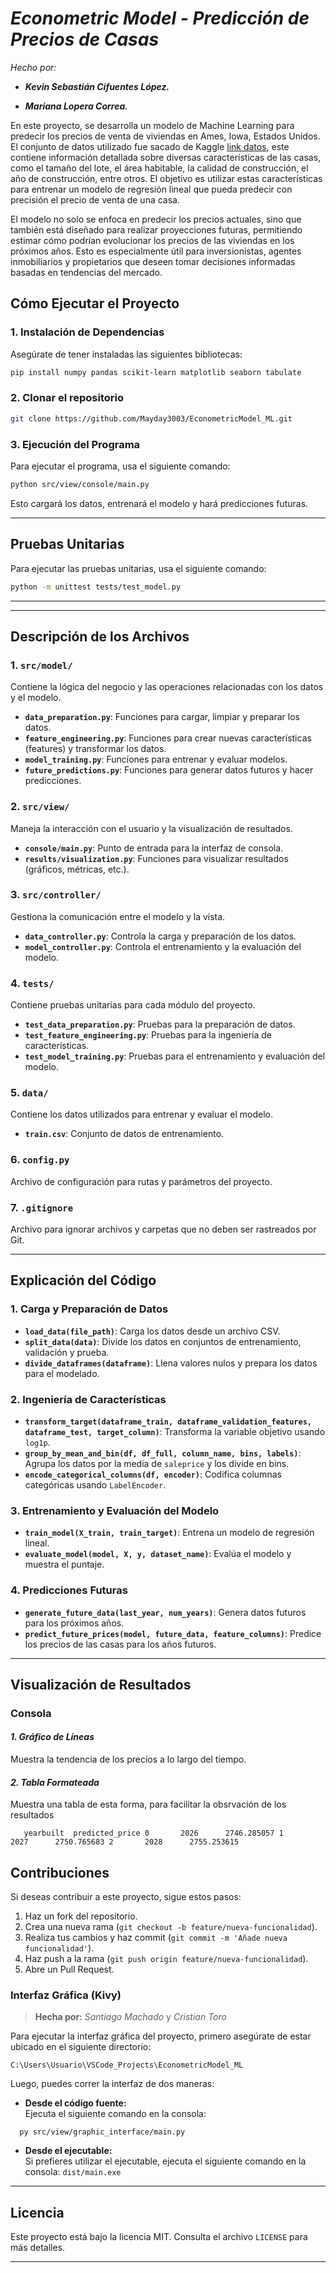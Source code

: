 # _Econometric Model - Predicción de Precios de Casas_

_Hecho por:_

- **_Kevin Sebastián Cifuentes López._**

- **_Mariana Lopera Correa._**

En este proyecto, se desarrolla un modelo de Machine Learning para predecir los precios de venta de viviendas en Ames, Iowa, Estados Unidos. El conjunto de datos utilizado fue sacado de Kaggle [link datos](https://www.kaggle.com/competitions/house-prices-advanced-regression-techniques/code), este contiene información detallada sobre diversas características de las casas, como el tamaño del lote, el área habitable, la calidad de construcción, el año de construcción, entre otros. El objetivo es utilizar estas características para entrenar un modelo de regresión lineal que pueda predecir con precisión el precio de venta de una casa.

El modelo no solo se enfoca en predecir los precios actuales, sino que también está diseñado para realizar proyecciones futuras, permitiendo estimar cómo podrían evolucionar los precios de las viviendas en los próximos años. Esto es especialmente útil para inversionistas, agentes inmobiliarios y propietarios que deseen tomar decisiones informadas basadas en tendencias del mercado.

## **Cómo Ejecutar el Proyecto**

### **1. Instalación de Dependencias**

Asegúrate de tener instaladas las siguientes bibliotecas:

```bash
pip install numpy pandas scikit-learn matplotlib seaborn tabulate
```

### **2. Clonar el repositorio**

```bash
git clone https://github.com/Mayday3003/EconometricModel_ML.git
```

### **3. Ejecución del Programa**

Para ejecutar el programa, usa el siguiente comando:

```bash
python src/view/console/main.py
```

Esto cargará los datos, entrenará el modelo y hará predicciones futuras.

---

## **Pruebas Unitarias**

Para ejecutar las pruebas unitarias, usa el siguiente comando:

```bash
python -m unittest tests/test_model.py
```

---

---

## **Descripción de los Archivos**

### **1. `src/model/`**

Contiene la lógica del negocio y las operaciones relacionadas con los datos y el modelo.

- **`data_preparation.py`**: Funciones para cargar, limpiar y preparar los datos.
- **`feature_engineering.py`**: Funciones para crear nuevas características (features) y transformar los datos.
- **`model_training.py`**: Funciones para entrenar y evaluar modelos.
- **`future_predictions.py`**: Funciones para generar datos futuros y hacer predicciones.

### **2. `src/view/`**

Maneja la interacción con el usuario y la visualización de resultados.

- **`console/main.py`**: Punto de entrada para la interfaz de consola.
- **`results/visualization.py`**: Funciones para visualizar resultados (gráficos, métricas, etc.).

### **3. `src/controller/`**

Gestiona la comunicación entre el modelo y la vista.

- **`data_controller.py`**: Controla la carga y preparación de los datos.
- **`model_controller.py`**: Controla el entrenamiento y la evaluación del modelo.

### **4. `tests/`**

Contiene pruebas unitarias para cada módulo del proyecto.

- **`test_data_preparation.py`**: Pruebas para la preparación de datos.
- **`test_feature_engineering.py`**: Pruebas para la ingeniería de características.
- **`test_model_training.py`**: Pruebas para el entrenamiento y evaluación del modelo.

### **5. `data/`**

Contiene los datos utilizados para entrenar y evaluar el modelo.

- **`train.csv`**: Conjunto de datos de entrenamiento.

### **6. `config.py`**

Archivo de configuración para rutas y parámetros del proyecto.

### **7. `.gitignore`**

Archivo para ignorar archivos y carpetas que no deben ser rastreados por Git.

---

## **Explicación del Código**

### **1. Carga y Preparación de Datos**

- **`load_data(file_path)`**: Carga los datos desde un archivo CSV.
- **`split_data(data)`**: Divide los datos en conjuntos de entrenamiento, validación y prueba.
- **`divide_dataframes(dataframe)`**: Llena valores nulos y prepara los datos para el modelado.

### **2. Ingeniería de Características**

- **`transform_target(dataframe_train, dataframe_validation_features, dataframe_test, target_column)`**: Transforma la variable objetivo usando `log1p`.
- **`group_by_mean_and_bin(df, df_full, column_name, bins, labels)`**: Agrupa los datos por la media de `saleprice` y los divide en bins.
- **`encode_categorical_columns(df, encoder)`**: Codifica columnas categóricas usando `LabelEncoder`.

### **3. Entrenamiento y Evaluación del Modelo**

- **`train_model(X_train, train_target)`**: Entrena un modelo de regresión lineal.
- **`evaluate_model(model, X, y, dataset_name)`**: Evalúa el modelo y muestra el puntaje.

### **4. Predicciones Futuras**

- **`generate_future_data(last_year, num_years)`**: Genera datos futuros para los próximos años.
- **`predict_future_prices(model, future_data, feature_columns)`**: Predice los precios de las casas para los años futuros.

---

## **Visualización de Resultados**

### **Consola**

#### _1. Gráfico de Líneas_

Muestra la tendencia de los precios a lo largo del tiempo.

#### _2. Tabla Formateada_

Muestra una tabla de esta forma, para facilitar la obsrvación de los resultados

`   yearbuilt  predicted_price
0       2026      2746.285057
1       2027      2750.765683
2       2028      2755.253615`


## **Contribuciones**

Si deseas contribuir a este proyecto, sigue estos pasos:

1. Haz un fork del repositorio.
2. Crea una nueva rama (`git checkout -b feature/nueva-funcionalidad`).
3. Realiza tus cambios y haz commit (`git commit -m 'Añade nueva funcionalidad'`).
4. Haz push a la rama (`git push origin feature/nueva-funcionalidad`).
5. Abre un Pull Request.

### **Interfaz Gráfica (Kivy)**

> **Hecha por:** _Santiago Machado_ y _Cristian Toro_

Para ejecutar la interfaz gráfica del proyecto, primero asegúrate de estar ubicado en el siguiente directorio:

```
C:\Users\Usuario\VSCode_Projects\EconometricModel_ML
```

Luego, puedes correr la interfaz de dos maneras:

- **Desde el código fuente:**  
  Ejecuta el siguiente comando en la consola:

```
  py src/view/graphic_interface/main.py
```

- **Desde el ejecutable:**  
  Si prefieres utilizar el ejecutable, ejecuta el siguiente comando en la consola:
  `dist/main.exe`

---

## **Licencia**

Este proyecto está bajo la licencia MIT. Consulta el archivo `LICENSE` para más detalles.

---
